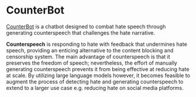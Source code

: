 # CounterBot

[CounterBot](https://app-2swb3drj4a-uk.a.run.app/) is a chatbot designed to combat hate speech through generating counterspeech that challenges the hate narrative.

**Counterspeech** is responding to hate with feedback that undermines hate speech, providing an enticing alternative to the content blocking and censorship system. The main advantage of counterspeech is that it preserves the freedom of speech; nevertheless, the effort of manually generating counterspeech prevents it from being effective at reducing hate at scale. By utilizing large language models however, it becomes feasible to augment the process of detecting hate and generating counterspeech to extend to a larger use case e.g. reducing hate on social media platforms. 
